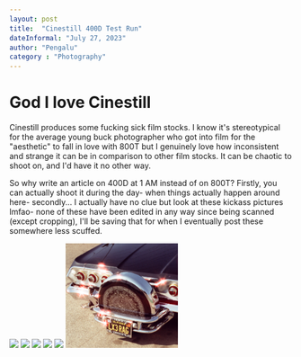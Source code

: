 ```yaml
---
layout: post
title:  "Cinestill 400D Test Run"
dateInformal: "July 27, 2023"
author: "Pengalu"
category : "Photography"
---
```


# God I love Cinestill
Cinestill produces some fucking sick film stocks. I know it's stereotypical for the average young buck photographer who got into film for the "aesthetic" to fall in love with 800T but
I genuinely love how inconsistent and strange it can be in comparison to other film stocks. It can be chaotic to shoot on, and I'd have it no other way. 

So why write an article on 400D at 1 AM instead of on 800T? Firstly, you can actually shoot it during the day- when things actually happen around here- secondly... I actually have no clue but look at these kickass pictures lmfao- none of these have been edited in any way since being scanned (except cropping), I'll be saving that for when I eventually post these somewhere less scuffed.

<img src="/assets/photos/2023-07-27-Demo/0.jpg" width="200">
<img src="/assets/photos/2023-07-27-Demo/1.jpg" width="200">
<img src="/assets/photos/2023-07-27-Demo/2.jpg" width="200">
<img src="/assets/photos/2023-07-27-Demo/3.jpg" width="200">
<img src="/assets/photos/2023-07-27-Demo/4.jpg" width="200">
<img src="/assets/photos/2023-07-27-Demo/cropped.jpg" width="200">